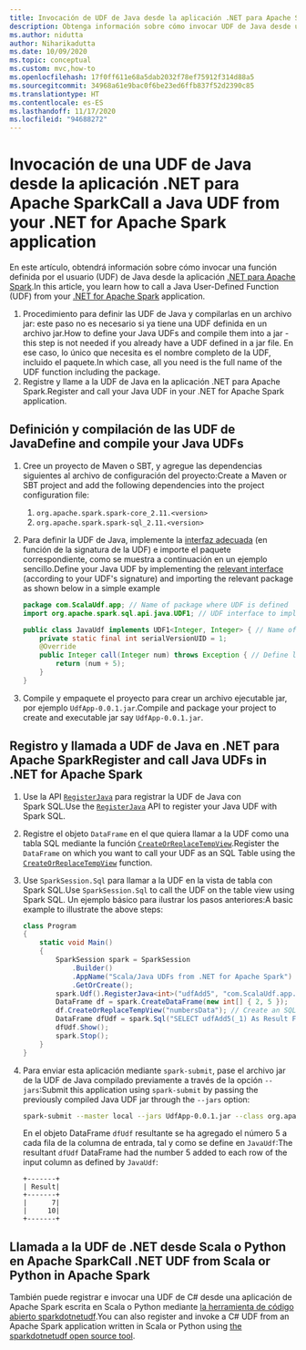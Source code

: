 ```yaml
---
title: Invocación de UDF de Java desde la aplicación .NET para Apache Spark
description: Obtenga información sobre cómo invocar UDF de Java desde una aplicación .NET para Apache Spark.
ms.author: nidutta
author: Niharikadutta
ms.date: 10/09/2020
ms.topic: conceptual
ms.custom: mvc,how-to
ms.openlocfilehash: 17f0ff611e68a5dab2032f78ef75912f314d88a5
ms.sourcegitcommit: 34968a61e9bac0f6be23ed6ffb837f52d2390c85
ms.translationtype: HT
ms.contentlocale: es-ES
ms.lasthandoff: 11/17/2020
ms.locfileid: "94688272"
---
```

# <a name="call-a-java-udf-from-your-net-for-apache-spark-application"></a><span data-ttu-id="58f1d-103">Invocación de una UDF de Java desde la aplicación .NET para Apache Spark</span><span class="sxs-lookup"><span data-stu-id="58f1d-103">Call a Java UDF from your .NET for Apache Spark application</span></span>

<span data-ttu-id="58f1d-104">En este artículo, obtendrá información sobre cómo invocar una función definida por el usuario (UDF) de Java desde la aplicación [.NET para Apache Spark](https://github.com/dotnet/spark).</span><span class="sxs-lookup"><span data-stu-id="58f1d-104">In this article, you learn how to call a Java User-Defined Function (UDF) from your [.NET for Apache Spark](https://github.com/dotnet/spark) application.</span></span>

1. <span data-ttu-id="58f1d-105">Procedimiento para definir las UDF de Java y compilarlas en un archivo jar: este paso no es necesario si ya tiene una UDF definida en un archivo jar.</span><span class="sxs-lookup"><span data-stu-id="58f1d-105">How to define your Java UDFs and compile them into a jar - this step is not needed if you already have a UDF defined in a jar file.</span></span> <span data-ttu-id="58f1d-106">En ese caso, lo único que necesita es el nombre completo de la UDF, incluido el paquete.</span><span class="sxs-lookup"><span data-stu-id="58f1d-106">In which case, all you need is the full name of the UDF function including the package.</span></span>
2. <span data-ttu-id="58f1d-107">Registre y llame a la UDF de Java en la aplicación .NET para Apache Spark.</span><span class="sxs-lookup"><span data-stu-id="58f1d-107">Register and call your Java UDF in your .NET for Apache Spark application.</span></span>

## <a name="define-and-compile-your-java-udfs"></a><span data-ttu-id="58f1d-108">Definición y compilación de las UDF de Java</span><span class="sxs-lookup"><span data-stu-id="58f1d-108">Define and compile your Java UDFs</span></span>

1. <span data-ttu-id="58f1d-109">Cree un proyecto de Maven o SBT, y agregue las dependencias siguientes al archivo de configuración del proyecto:</span><span class="sxs-lookup"><span data-stu-id="58f1d-109">Create a Maven or SBT project and add the following dependencies into the project configuration file:</span></span>
    1. `org.apache.spark.spark-core_2.11.<version>`
    2. `org.apache.spark.spark-sql_2.11.<version>`
2. <span data-ttu-id="58f1d-110">Para definir la UDF de Java, implemente la [interfaz adecuada](https://github.com/apache/spark/blob/master/sql/core/src/main/java/org/apache/spark/sql/api/java/UDF1.java) (en función de la signatura de la UDF) e importe el paquete correspondiente, como se muestra a continuación en un ejemplo sencillo.</span><span class="sxs-lookup"><span data-stu-id="58f1d-110">Define your Java UDF by implementing the [relevant interface](https://github.com/apache/spark/blob/master/sql/core/src/main/java/org/apache/spark/sql/api/java/UDF1.java) (according to your UDF's signature) and importing the relevant package as shown below in a simple example</span></span>

    ```java
    package com.ScalaUdf.app; // Name of package where UDF is defined
    import org.apache.spark.sql.api.java.UDF1; // UDF interface to implement

    public class JavaUdf implements UDF1<Integer, Integer> { // Name of the Java UDF
        private static final int serialVersionUID = 1;
        @Override
        public Integer call(Integer num) throws Exception { // Define logic of UDF
            return (num + 5);
        }
    }
    ```

3. <span data-ttu-id="58f1d-111">Compile y empaquete el proyecto para crear un archivo ejecutable jar, por ejemplo `UdfApp-0.0.1.jar`.</span><span class="sxs-lookup"><span data-stu-id="58f1d-111">Compile and package your project to create and executable jar say `UdfApp-0.0.1.jar`.</span></span>

## <a name="register-and-call-java-udfs-in-net-for-apache-spark"></a><span data-ttu-id="58f1d-112">Registro y llamada a UDF de Java en .NET para Apache Spark</span><span class="sxs-lookup"><span data-stu-id="58f1d-112">Register and call Java UDFs in .NET for Apache Spark</span></span>

1. <span data-ttu-id="58f1d-113">Use la API [`RegisterJava`](https://github.com/dotnet/spark/blob/8dcdcdc7c60d5f42cba5a90f1346d854ab5bf7bb/src/csharp/Microsoft.Spark/Sql/UDFRegistration.cs#L424) para registrar la UDF de Java con Spark SQL.</span><span class="sxs-lookup"><span data-stu-id="58f1d-113">Use the [`RegisterJava`](https://github.com/dotnet/spark/blob/8dcdcdc7c60d5f42cba5a90f1346d854ab5bf7bb/src/csharp/Microsoft.Spark/Sql/UDFRegistration.cs#L424) API to register your Java UDF with Spark SQL.</span></span>
2. <span data-ttu-id="58f1d-114">Registre el objeto `DataFrame` en el que quiera llamar a la UDF como una tabla SQL mediante la función [`CreateOrReplaceTempView`](https://github.com/dotnet/spark/blob/master/src/csharp/Microsoft.Spark/Sql/DataFrame.cs#L982).</span><span class="sxs-lookup"><span data-stu-id="58f1d-114">Register the `DataFrame` on which you want to call your UDF as an SQL Table using the [`CreateOrReplaceTempView`](https://github.com/dotnet/spark/blob/master/src/csharp/Microsoft.Spark/Sql/DataFrame.cs#L982) function.</span></span>
3. <span data-ttu-id="58f1d-115">Use `SparkSession.Sql` para llamar a la UDF en la vista de tabla con Spark SQL.</span><span class="sxs-lookup"><span data-stu-id="58f1d-115">Use `SparkSession.Sql` to call the UDF on the table view using Spark SQL.</span></span>
<span data-ttu-id="58f1d-116">Un ejemplo básico para ilustrar los pasos anteriores:</span><span class="sxs-lookup"><span data-stu-id="58f1d-116">A basic example to illustrate the above steps:</span></span>

    ```csharp
    class Program
    {
        static void Main()
        {
            SparkSession spark = SparkSession
                .Builder()
                .AppName("Scala/Java UDFs from .NET for Apache Spark")
                .GetOrCreate();
            spark.Udf().RegisterJava<int>("udfAdd5", "com.ScalaUdf.app.JavaUdf"); // Register your Java UDF as 'udfAdd5'
            DataFrame df = spark.CreateDataFrame(new int[] { 2, 5 });
            df.CreateOrReplaceTempView("numbersData"); // Create an SQL table from the DataFrame `df`
            DataFrame dfUdf = spark.Sql("SELECT udfAdd5(_1) As Result FROM numbersData"); // Call the registered UDF on the table
            dfUdf.Show();
            spark.Stop();
        }
    }
    ```

4. <span data-ttu-id="58f1d-117">Para enviar esta aplicación mediante `spark-submit`, pase el archivo jar de la UDF de Java compilado previamente a través de la opción `--jars`:</span><span class="sxs-lookup"><span data-stu-id="58f1d-117">Submit this application using `spark-submit` by passing the previously compiled Java UDF jar through the `--jars` option:</span></span>

    ```bash
    spark-submit --master local --jars UdfApp-0.0.1.jar --class org.apache.spark.deploy.dotnet.DotnetRunner microsoft-spark-2-4_2.11-1.0.0.jar InterRuntimeUDFs.exe
    ```

    <span data-ttu-id="58f1d-118">En el objeto DataFrame `dfUdf` resultante se ha agregado el número 5 a cada fila de la columna de entrada, tal y como se define en `JavaUdf`:</span><span class="sxs-lookup"><span data-stu-id="58f1d-118">The resultant `dfUdf` DataFrame had the number 5 added to each row of the input column as defined by `JavaUdf`:</span></span>

    ```text
    +-------+
    | Result|
    +-------+
    |      7|
    |     10|
    +-------+
    ```

## <a name="call-net-udf-from-scala-or-python-in-apache-spark"></a><span data-ttu-id="58f1d-119">Llamada a la UDF de .NET desde Scala o Python en Apache Spark</span><span class="sxs-lookup"><span data-stu-id="58f1d-119">Call .NET UDF from Scala or Python in Apache Spark</span></span>

<span data-ttu-id="58f1d-120">También puede registrar e invocar una UDF de C# desde una aplicación de Apache Spark escrita en Scala o Python mediante [la herramienta de código abierto sparkdotnetudf](https://github.com/imback82/sparkdotnetudf).</span><span class="sxs-lookup"><span data-stu-id="58f1d-120">You can also register and invoke a C# UDF from an Apache Spark application written in Scala or Python using [the sparkdotnetudf open source tool](https://github.com/imback82/sparkdotnetudf).</span></span>
